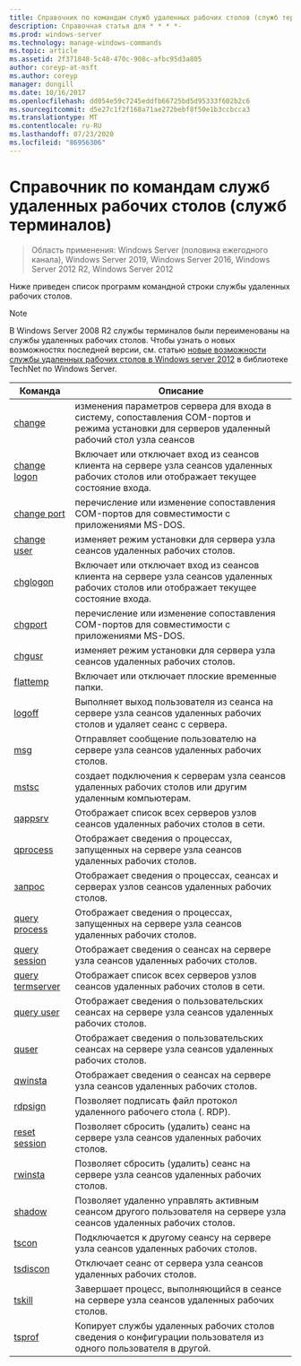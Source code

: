 ```yaml
---
title: Справочник по командам служб удаленных рабочих столов (служб терминалов)
description: Справочная статья для * * * *-
ms.prod: windows-server
ms.technology: manage-windows-commands
ms.topic: article
ms.assetid: 2f371848-5c48-470c-908c-afbc95d3a805
author: coreyp-at-msft
ms.author: coreyp
manager: dongill
ms.date: 10/16/2017
ms.openlocfilehash: dd054e59c7245eddfb66725bd5d95333f602b2c6
ms.sourcegitcommit: d5e27c1f2f168a71ae272bebf8f50e1b3ccbcca3
ms.translationtype: MT
ms.contentlocale: ru-RU
ms.lasthandoff: 07/23/2020
ms.locfileid: "86956306"
---
```

# <a name="remote-desktop-services-terminal-services-command-reference"></a>Справочник по командам служб удаленных рабочих столов (служб терминалов)

> Область применения: Windows Server (половина ежегодного канала), Windows Server 2019, Windows Server 2016, Windows Server 2012 R2, Windows Server 2012

Ниже приведен список программ командной строки службы удаленных рабочих столов.
> [!NOTE]
> В Windows Server 2008 R2 службы терминалов были переименованы на службы удаленных рабочих столов. Чтобы узнать о новых возможностях последней версии, см. статью [новые возможности службы удаленных рабочих столов в Windows server 2012](/previous-versions/orphan-topics/ws.11/hh831527(v=ws.11)) в библиотеке TechNet по Windows Server.
>
> |                 Команда                 |                                                      Описание                                                       |
> |-----------------------------------------|------------------------------------------------------------------------------------------------------------------------|
> |           [change](change.md)           | изменения параметров сервера для входа в систему, сопоставления COM-портов и режима установки для серверов удаленный рабочий стол узла сеансов |
> |     [change logon](change-logon.md)     |    Включает или отключает вход из сеансов клиента на сервере узла сеансов удаленных рабочих столов или отображает текущее состояние входа.     |
> |      [change port](change-port.md)      |                   перечисление или изменение сопоставления COM-портов для совместимости с приложениями MS-DOS.                    |
> |      [change user](change-user.md)      |                                изменяет режим установки для сервера узла сеансов удаленных рабочих столов.                                |
> |         [chglogon](chglogon.md)         |    Включает или отключает вход из сеансов клиента на сервере узла сеансов удаленных рабочих столов или отображает текущее состояние входа.     |
> |          [chgport](chgport.md)          |                   перечисление или изменение сопоставления COM-портов для совместимости с приложениями MS-DOS.                    |
> |           [chgusr](chgusr.md)           |                                изменяет режим установки для сервера узла сеансов удаленных рабочих столов.                                |
> |         [flattemp](flattemp.md)         |                                      Включает или отключает плоские временные папки.                                       |
> |           [logoff](logoff.md)           |          Выполняет выход пользователя из сеанса на сервере узла сеансов удаленных рабочих столов и удаляет сеанс с сервера.          |
> |              [msg](msg.md)              |                                Отправляет сообщение пользователю на сервере узла сеансов удаленных рабочих столов.                                 |
> |            [mstsc](mstsc.md)            |                       создает подключения к серверам узла сеансов удаленных рабочих столов или другим удаленным компьютерам.                        |
> |          [qappsrv](qappsrv.md)          |                             Отображает список всех серверов узлов сеансов удаленных рабочих столов в сети.                             |
> |         [qprocess](qprocess.md)         |                  Отображает сведения о процессах, запущенных на сервере узла сеансов удаленных рабочих столов.                   |
> |            [запрос](query.md)            |                      Отображает сведения о процессах, сеансах и серверах узлов сеансов удаленных рабочих столов.                      |
> |    [query process](query-process.md)    |                  Отображает сведения о процессах, запущенных на сервере узла сеансов удаленных рабочих столов.                   |
> |    [query session](query-session.md)    |                           Отображает сведения о сеансах на сервере узла сеансов удаленных рабочих столов.                            |
> | [query termserver](query-termserver.md) |                             Отображает список всех серверов узлов сеансов удаленных рабочих столов в сети.                             |
> |       [query user](query-user.md)       |                         Отображает сведения о пользовательских сеансах на сервере узла сеансов удаленных рабочих столов.                         |
> |            [quser](quser.md)            |                         Отображает сведения о пользовательских сеансах на сервере узла сеансов удаленных рабочих столов.                         |
> |          [qwinsta](qwinsta.md)          |                           Отображает сведения о сеансах на сервере узла сеансов удаленных рабочих столов.                            |
> |          [rdpsign](rdpsign.md)          |                          Позволяет подписать файл протокол удаленного рабочего стола (. RDP).                          |
> |    [reset session](reset-session.md)    |                         Позволяет сбросить (удалить) сеанс на сервере узла сеансов удаленных рабочих столов.                          |
> |          [rwinsta](rwinsta.md)          |                         Позволяет сбросить (удалить) сеанс на сервере узла сеансов удаленных рабочих столов.                          |
> |           [shadow](shadow.md)           |            Позволяет удаленно управлять активным сеансом другого пользователя на сервере узла сеансов удаленных рабочих столов.             |
> |            [tscon](tscon.md)            |                               Подключается к другому сеансу на сервере узла сеансов удаленных рабочих столов.                                |
> |         [tsdiscon](tsdiscon.md)         |                                 Отключает сеанс от сервера узла сеансов удаленных рабочих столов.                                  |
> |           [tskill](tskill.md)           |                           Завершает процесс, выполняющийся в сеансе на сервере узла сеансов удаленных рабочих столов.                            |
> |           [tsprof](tsprof.md)           |              Копирует службы удаленных рабочих столов сведения о конфигурации пользователя из одного пользователя в другой.               |
